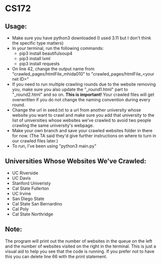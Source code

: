 # CS172

## Usage:
- Make sure you have python3 downloaded (I used 3.11 but I don't think the specific type matters)
- In your terminal, run the following commands:
  - pip3 install beautifulsoup4
  - pip3 install lxml
  - pip3 install requests
- On line 42, change the output name from "crawled_pages/htmlFile_mhida010" to "crawled_pages/htmlFile_\<your net ID>\"
- If you need to run multiple crawling rounds due to the website removing you, make sure you also update the "_round1.html" part to "_round2.html" and so on. **This is important!** Your crawled files will get overwritten if you do not change the naming convention during every round.
- Change the url in seed.txt to a url from another university whose website you want to crawl and make sure you add that university to the list of universities whose websites we've crawled to avoid two people crawling the same university's webpage.
- Make your own branch and save your crawled websites folder in there for now. (The TA said they'd give further instructions on where to turn in our crawled files later.)
- To run, I've been using "python3 main.py"

## Universities Whose Websites We've Crawled:
- UC Riverside
- UC Davis
- Stanford Univeristy
- Cal State Fullerton
- UC Irvine
- San Diego State
- Cal State San Bernardino
- Cal Poly
- Cal State Northridge

## Note: 
The program will print out the number of websites in the queue on the left and the number of websites visited on the right in the terminal. This is just a visual aid to help you see that the code is running. If you prefer not to have this you can delete line 66 with the print statement.
